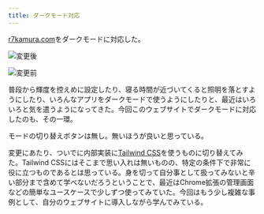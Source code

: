 ```yaml
---
title: ダークモード対応
---
```

[r7kamura.com](https://r7kamura.com/)をダークモードに対応した。

![](https://lh3.googleusercontent.com/docs/AG8NV2ZyovR5bwv5-O6ELvLfPSIZ-wlP8nNvto4yzuFvRasuBHjbUa0wiUaEw6cGjWU_fL6XQUosXw8gkcWPjmIebr55_cjYlGfNJJx5ojrNNcsSsJD3cCp5VPHpoXOscx8DWteBgawP38e56uiXDRLo_HBnUCZqREQZObNotRaoLwl5oHQMyiInvC2hhlIlauG2L7HY5dYoE2oW9LKt2_JgImoXWco7bbOjYUhi4NQwXUo8vJBi4uFeBOd3f9fsVcQAzgs1-KbJhjPP_cwIrT9cqiIuKq0wjIZHWV2Y4W_RkUl9CXhLWzXVA8UkW-tQqLO9P-lvwTXmYuDT0fYsiWMXWm0kPXA5enEJRAMJRXG_GRe-ic3v1cUJ8fd_6JPqvgxfrC3QR9fIxFXrQ1HjMWTb5syRFBXA9vu__eB8y8L22syVltJPIXgIJgeVnBqCID1Ij3Ys-CjvraomegRPl8_yV1gbaOe0BbpC31WRKmjb7YtfCH5hzcjWOJCk4rumvgJT27ftbMpOeeaDvqyHf4R6IHSnXGu_G6oZuNuynGq3NIV2uWp3QPVJYF3luupZCRF7nO0sR8lxnLYyb7IYjOav_oKdMiAUai06kZBIcedgeVXsHntbgfLtcY8WHGZlplm8j2_uKsaObCIzx4-q-LDESzFIYX1r-tyoIPurBG4K9wmJTMVojeTANIrZrwHDyPv3PvTEdEdEbMxadKej5pd9CUJW5cO4VIfgu5ac1mQLttEJizt267KoZvN47UVOCLyyJyFRsJsDCshhnkoo_xyWWVcQt6gjCoVZnt78Df0oVyc8Ll1-2QBgpBYxA5ihnRkvBIBMO6paBBtQPByPlCkpok4fL5G8NAIDtGPXwBEx-x6i3GAVgDkt3kKyTzTdVPeG_rX4BVQCgDa-CKBkv_VDp_gLiok2yksPUHlviDoSlENsGsEN-bOoImr4RJfIfcNjGVAGRyPtjrdSMW1FAYOHnER36XBAdOlnqbDhLXA_JdimUnyEA14L48v3B9eBiGx9yW5yk-fjy1Zhh-V0dxay2RF68xBEjSSEmClq-T9iAVu8uxezExu-mqI86E1wHbxisqZmHOhG5r78rpuixJTTBYfnq9Yu4HbnCa7YVnFzYzqNsc_HL39iGp8COiAUFuLYntBuF07sTaVLM9fczMuD7369Btig1gkKAv8Gzr_2n3jr25da6iipgONBxBPYyQCrMwyEGCVKr2CKS7YVBeNuOdLyqKLWuX9a5JMD9s07qJr8V8Ml "変更後")

![](https://lh3.googleusercontent.com/docs/AG8NV2bZyNM2XG0L_uJeZGK4tUZqopSK1DdSFDiEXpCNcNnC2jHI3tZgU5M7KahwtmNi23k8AoggW0zoYgPFsjIwFsQj-8FL9sgSnWgEjZKrCh8cTtAjcsGjiHLl3DmP9TeFnWitslkLJ3ZMfUYUn_ey_bRbfxJuuNqLLmbF8TrNeVzgbZAZXz0S8sIfrQoG4F92UCOd_I-rmMAtXPTHk7tBTztWHbU08zVDEqT4FAfgTsAvIezujXPKXPk0gpSW2ZpRFimBImQsx5kbZU-pzzp7P93DmsdGcCnlCbYzQOBORZvbB1vGIZA1DeknaH1ZhjdV1fc9sm4WQzUPuuUczBoCfSJI5nqRG5HKDLJAnKFb1Z6kXehpkQD6eHJ5T__LQQFrLsZ38u2gSQRQ3wWY7mORFvHm71Y5MyYzIdrMWr-S4U4E-hSH84cPWiA9686jP1OEZ4AjSu2f0j4nP1UXYhcR60UIzsTrrzHOXU9zZbaqA5MYCUl5bOdkcfHb5yyk3hORCAEJbH_jcFkyDWx2VivlmS1mIo0qt_60kcRWLklj1kCRp2UDFyHl5MGnlHVzFURn-nK_RcqB6oTg5s9jg6-h9IRTEgF1C6CwHdOkMveliUcCER8h-UVBtNqqpkysDTqH5PwfnCa77fU1LWnfvw9Q6YFswpZJjNahQ-IAq0WInXBbUxt8j-ltV3vBU98Hd7PvdoBN32rTGbAfR-ZuozA0bQeK0fUsxqK1x9c9SoTyLIa2zl72fziO3QpQVMSoK4zzyePhz1FDABfKUfVMWYoZpKB6zoYs4t-yecXEkpn74kRPbiZn3gG7AnWfTW5wak1h3IhKS1WNeYTjUtKasRsIUYVYhKYRgErCG2Pa9CX4bnkXxUoZROL2BjKVUZwrEKZWwfcCFSyG5A5-IVSvZIa2iqmLmNbNWSzzLn5k_42oXX26cKwQnizxlR179rbJU_E-TBFxcFjW8iPJlP8NK_bindLs_fUVjD51UKVf5bHo_5xRLwybxdcsdaHjD2p-wVh0Y0gktj5euVc8g_Xf39ZOx-9-fvICQdbdYHSklmZvuu4TPdZflcOxH6Abo_AtwQFKgtjsorQWikVLUhytTZNIUb8S2OZdvO-VjpJ2VLkR_ocTEMEuWiA865UJDRaAlKsRAuwOnbSxWAkR13Ee9A8pB0S0PdAuMjM6OdTCuksHWMFMUPgprqbsNiYJ94UxspQYmKr6h969VuO_y9FjQ5s-xKkK-emVEch9TX9-UBXXmQZH2QcU "変更前")

普段から輝度を控えめに設定したり、寝る時間が近づいてくると照明を落とすようにしたり、いろんなアプリをダークモードで使うようにしたりと、最近はいろいろと気を遣うようになってきた。今回このウェブサイトでダークモードに対応したのも、その一環。

モードの切り替えボタンは無し。無いほうが良いと思っている。

変更にあたり、ついでに内部実装に[Tailwind CSS](https://tailwindcss.com/)を使うものに切り替えてみた。Tailwind CSSにはそこまで思い入れは無いものの、特定の条件下で非常に役に立つものであるとは思っている。身を切って自分事として扱ってみないと辛い部分まで含めて学べないだろうということで、最近はChrome拡張の管理画面などの簡単なユースケースで少しずつ使ってみていた。今回はもう少し複雑な事例として、自分のウェブサイトに導入しながら学んでみている。
